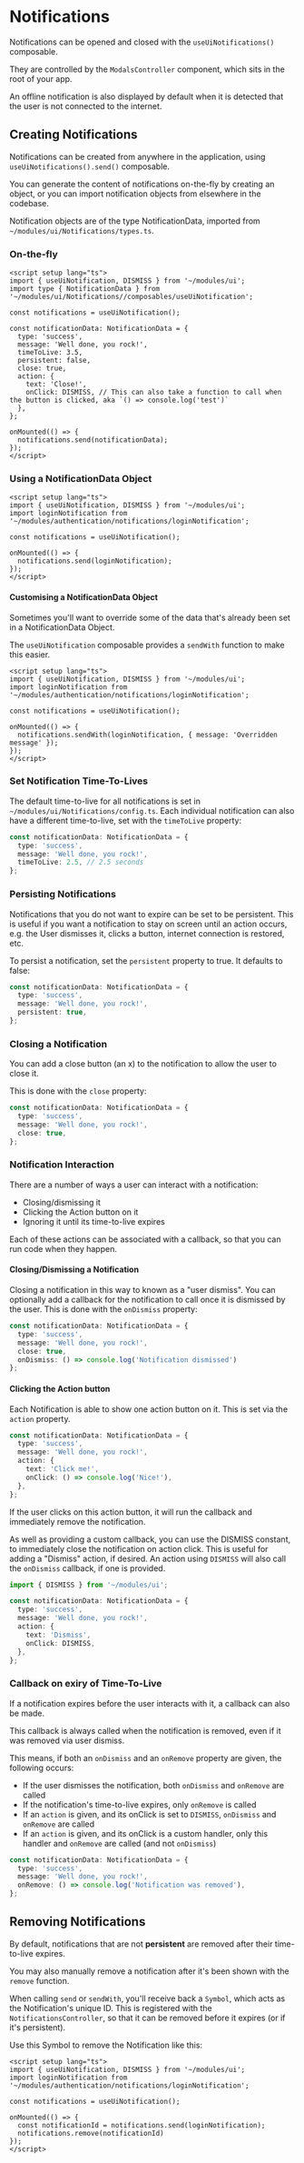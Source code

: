 # Notifications

Notifications can be opened and closed with the `useUiNotifications()` composable.

They are controlled by the `ModalsController` component, which sits in the root of your app.

An offline notification is also displayed by default when it is detected that the user is not connected to the internet.

## Creating Notifications

Notifications can be created from anywhere in the application, using `useUiNotifications().send()` composable.

You can generate the content of notifications on-the-fly by creating an object, or you can import notification objects
from elsewhere in the codebase.

Notification objects are of the type NotificationData, imported from `~/modules/ui/Notifications/types.ts`.

### On-the-fly

```vue
<script setup lang="ts">
import { useUiNotification, DISMISS } from '~/modules/ui';
import type { NotificationData } from '~/modules/ui/Notifications//composables/useUiNotification';

const notifications = useUiNotification();

const notificationData: NotificationData = {
  type: 'success',
  message: 'Well done, you rock!',
  timeToLive: 3.5,
  persistent: false,
  close: true,
  action: {
    text: 'Close!',
    onClick: DISMISS, // This can also take a function to call when the button is clicked, aka `() => console.log('test')`
  },
};

onMounted(() => {
  notifications.send(notificationData);
});
</script>
```

### Using a NotificationData Object

```vue
<script setup lang="ts">
import { useUiNotification, DISMISS } from '~/modules/ui';
import loginNotification from '~/modules/authentication/notifications/loginNotification';

const notifications = useUiNotification();

onMounted(() => {
  notifications.send(loginNotification);
});
</script>
```

#### Customising a NotificationData Object

Sometimes you'll want to override some of the data that's already been set in a NotificationData Object.

The `useUiNotification` composable provides a `sendWith` function to make this easier.

```vue
<script setup lang="ts">
import { useUiNotification, DISMISS } from '~/modules/ui';
import loginNotification from '~/modules/authentication/notifications/loginNotification';

const notifications = useUiNotification();

onMounted(() => {
  notifications.sendWith(loginNotification, { message: 'Overridden message' });
});
</script>
```

### Set Notification Time-To-Lives

The default time-to-live for all notifications is set in `~/modules/ui/Notifications/config.ts`. Each individual
notification can also have a different time-to-live, set with the `timeToLive` property:

```typescript
const notificationData: NotificationData = {
  type: 'success',
  message: 'Well done, you rock!',
  timeToLive: 2.5, // 2.5 seconds
};
```

### Persisting Notifications

Notifications that you do not want to expire can be set to be persistent. This is useful if you want a notification
to stay on screen until an action occurs, e.g. the User dismisses it, clicks a button, internet connection is restored, etc.

To persist a notification, set the `persistent` property to true. It defaults to false:

```typescript
const notificationData: NotificationData = {
  type: 'success',
  message: 'Well done, you rock!',
  persistent: true,
};
```

### Closing a Notification

You can add a close button (an x) to the notification to allow the user to close it.

This is done with the `close` property:

```typescript
const notificationData: NotificationData = {
  type: 'success',
  message: 'Well done, you rock!',
  close: true,
};
```

### Notification Interaction

There are a number of ways a user can interact with a notification:

- Closing/dismissing it
- Clicking the Action button on it
- Ignoring it until its time-to-live expires

Each of these actions can be associated with a callback, so that you can run code when they happen.

#### Closing/Dismissing a Notification

Closing a notification in this way to known as a "user dismiss". You can optionally add a callback for the notification
to call once it is dismissed by the user. This is done with the `onDismiss` property:

```typescript
const notificationData: NotificationData = {
  type: 'success',
  message: 'Well done, you rock!',
  close: true,
  onDismiss: () => console.log('Notification dismissed')
};
```

#### Clicking the Action button

Each Notification is able to show one action button on it. This is set via the `action` property.

```typescript
const notificationData: NotificationData = {
  type: 'success',
  message: 'Well done, you rock!',
  action: {
    text: 'Click me!',
    onClick: () => console.log('Nice!'),
  },
};
```

If the user clicks on this action button, it will run the callback and immediately remove the notification.

As well as providing a custom callback, you can use the DISMISS constant, to immediately close the notification on 
action click. This is useful for adding a "Dismiss" action, if desired. An action using `DISMISS` will also call the 
`onDismiss` callback, if one is provided.

```typescript
import { DISMISS } from '~/modules/ui';

const notificationData: NotificationData = {
  type: 'success',
  message: 'Well done, you rock!',
  action: {
    text: 'Dismiss',
    onClick: DISMISS,
  },
};
```

### Callback on exiry of Time-To-Live

If a notification expires before the user interacts with it, a callback can also be made.

This callback is always called when the notification is removed, even if it was removed via user dismiss. 

This means, if both an `onDismiss` and an `onRemove` property are given, the following occurs:

- If the user dismisses the notification, both `onDismiss` and `onRemove` are called
- If the notification's time-to-live expires, only `onRemove` is called
- If an `action` is given, and its onClick is set to `DISMISS`, `onDismiss` and `onRemove` are called
- If an `action` is given, and its onClick is a custom handler, only this handler and `onRemove` are called (and not `onDismiss`)

```typescript
const notificationData: NotificationData = {
  type: 'success',
  message: 'Well done, you rock!',
  onRemove: () => console.log('Notification was removed'),
};
```

## Removing Notifications

By default, notifications that are not **persistent** are removed after their time-to-live expires.

You may also manually remove a notification after it's been shown with the `remove` function.

When calling `send` or `sendWith`, you'll receive back a `Symbol`, which acts as the Notification's unique ID. This
is registered with the `NotificationsController`, so that it can be removed before it expires (or if it's persistent).

Use this Symbol to remove the Notification like this:

```vue
<script setup lang="ts">
import { useUiNotification, DISMISS } from '~/modules/ui';
import loginNotification from '~/modules/authentication/notifications/loginNotification';

const notifications = useUiNotification();

onMounted(() => {
  const notificationId = notifications.send(loginNotification);
  notifications.remove(notificationId)
});
</script>
```
